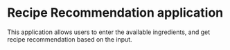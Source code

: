 # Recipe Recommendation application

This application allows users to enter the available ingredients, and get recipe recommendation based on the input. 
